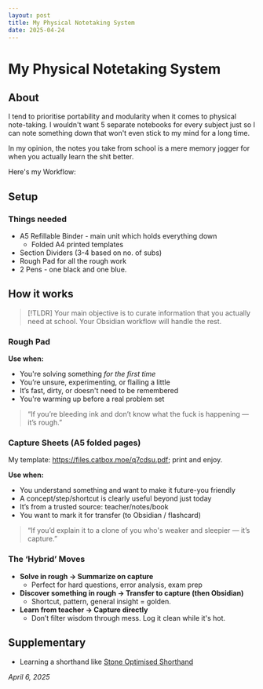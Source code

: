 ```yaml
---
layout: post
title: My Physical Notetaking System
date: 2025-04-24
---
```

# My Physical Notetaking System
## About
I tend to prioritise portability and modularity when it comes to physical note-taking. I wouldn't want 5 separate notebooks for every subject just so I can note something down that won't even stick to my mind for a long time.

In my opinion, the notes you take from school is a mere memory jogger for when you actually learn the shit better.

Here's my Workflow:
## Setup
### Things needed
- A5 Refillable Binder - main unit which holds everything down
	- Folded A4 printed templates
- Section Dividers (3-4 based on no. of subs)
- Rough Pad for all the rough work
- 2 Pens - one black and one blue.

## How it works
>[!TLDR] 
>Your main objective is to curate information that you actually need at school. Your Obsidian workflow will handle the rest.

### Rough Pad
**Use when:**
- You're solving something _for the first time_
- You’re unsure, experimenting, or flailing a little
- It’s fast, dirty, or doesn't need to be remembered
- You're warming up before a real problem set

> “If you’re bleeding ink and don’t know what the fuck is happening — it’s rough.”

### Capture Sheets (A5 folded pages)
My template: https://files.catbox.moe/q7cdsu.pdf; print and enjoy.

**Use when:**
- You understand something and want to make it future-you friendly
- A concept/step/shortcut is clearly useful beyond just today
- It’s from a trusted source: teacher/notes/book
- You want to mark it for transfer (to Obsidian / flashcard)

>“If you’d explain it to a clone of you who's weaker and sleepier — it’s capture.”

### The ‘Hybrid’ Moves
- **Solve in rough → Summarize on capture**
	- Perfect for hard questions, error analysis, exam prep
- **Discover something in rough → Transfer to capture (then Obsidian)**
    - Shortcut, pattern, general insight = golden.
- **Learn from teacher → Capture directly**
    - Don’t filter wisdom through mess. Log it clean while it's hot.
    
## Supplementary
- Learning a shorthand like [Stone Optimised Shorthand](https://github.com/jamesstoneco/stone-optimized-shorthand)

*April 6, 2025*
